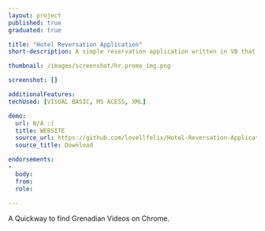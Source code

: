 ```yaml
---
layout: project
published: true
graduated: true

title: "Hotel Reversation Application"
short-description: A simple reservation application written in VB that fascilitate easy capture of information from guest, and convert them into meaningful data"

thumbnail: /images/screenshot/hr.promo_img.png

screenshot: []

additionalFeatures: 
techUsed: [VISUAL BASIC, MS ACESS, XML]

demo:
  url: N/A :(  
  title: WEBSITE
  source_url: https://github.com/lovellfelix/Hotel-Reversation-Application
  source_title: Download

endorsements:
-
  body:
  from: 
  role:   
 
---
```


A Quickway to find Grenadian Videos on Chrome.